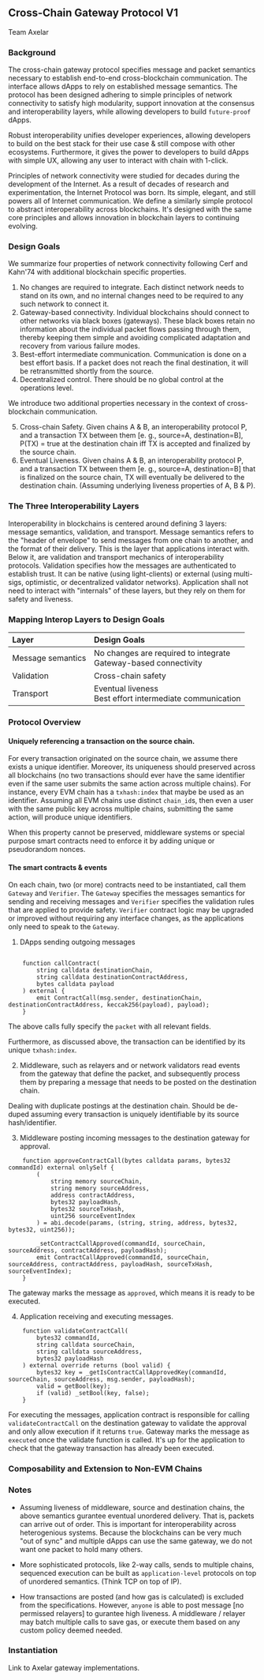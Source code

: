 ## Cross-Chain Gateway Protocol V1

Team Axelar

### Background

The cross-chain gateway protocol specifies message and packet semantics necessary to establish end-to-end cross-blockchain communication. The interface allows dApps to rely on established message semantics. The protocol has been designed adhering to simple principles of network connectivity to satisfy high modularity, support innovation at the consensus and interoperability layers, while allowing developers to build `future-proof` dApps.

Robust interoperability unifies developer experiences, allowing developers to build on the best stack for their use case & still compose with other ecosystems. Furthermore, it gives the power to developers to build dApps with simple UX, allowing any user to interact with chain with 1-click.

Principles of network connectivity were studied for decades during the development of the Internet. As a result of decades of research and experimentation, the Internet Protocol was born. Its simple, elegant, and still powers all of Internet communication. We define a similarly simple protocol to abstract interoperability across blockchains. It's designed with the same core principles and allows innovation in blockchain layers to continuing evolving.

### Design Goals

We summarize four properties of network connectivity following Cerf and Kahn'74 with additional blockchain specific properties.

1.  No changes are required to integrate. Each distinct network needs to stand on its own, and no internal changes need to be required to any such network to connect it.
2. Gateway-based connectivity. Individual blockchains should connect to other networks via black boxes (gateways). These black boxes retain no information about the individual packet flows passing through them, thereby keeping them simple and avoiding complicated adaptation and recovery from various failure modes.
3. Best-effort intermediate communication. Communication is done on a best effort basis. If a packet does not reach the final destination, it will be retransmitted shortly from the source.
4. Decentralized control. There should be no global control at the operations level.

We introduce two additional properties necessary in the context of cross-blockchain communication.

5. Cross-chain Safety. Given chains A & B, an interoperability protocol P, and a transaction TX between them [e. g., source=A, destination=B], P(TX) = true at the destination chain iff TX is accepted and finalized by the source chain.
6. Eventual Liveness. Given chains A & B, an interoperability protocol P, and a transaction TX between them [e. g., source=A, destination=B] that is finalized on the source chain, TX will eventually be delivered to the destination chain. (Assuming underlying liveness properties of A, B & P).


### The Three Interoperability Layers

Interoperability in blockchains is centered around defining 3 layers: message semantics, validation, and transport.
Message semantics refers to the "header of envelope" to send messages from one chain to another, and the format of their delivery. This is the layer that applications interact with. Below it, are validation and transport mechanics of interoperability protocols. Validation specifies how the messages are authenticated to establish trust. It can be native (using light-clients) or external (using multi-sigs, optimistic, or decentralized validator networks). Application shall not need to interact with "internals" of these layers, but they rely on them for safety and liveness.

### Mapping Interop Layers to Design Goals

| Layer        | Design Goals   |
| :------------- |:-------------|
| Message semantics      | No changes are required to integrate <br /> Gateway-based connectivity |
| Validation      | Cross-chain safety      |
| Transport | Eventual liveness <br /> Best effort intermediate communication |

### Protocol Overview

#### Uniquely referencing a transaction on the source chain.

For every transaction originated on the source chain, we assume there exists a unique identifier. Moreover, its uniqueness should preserved across all blockchains (no two transactions should ever have the same identifier even if the same user submits the same action across multiple chains). For instance, every EVM chain has a `txhash:index` that maybe be used as an identifier. Assuming all EVM chains use distinct `chain_id`s, then even a user with the same public key across multiple chains, submitting the same action, will produce unique identifiers.

When this property cannot be preserved, middleware systems or special purpose smart contracts need to enforce it by adding unique or pseudorandom nonces.

#### The smart contracts & events

On each chain, two (or more) contracts need to be instantiated, call them `Gateway` and `Verifier`. The `Gateway` specifies the messages semantics for sending and receiving messages and `Verifier` specifies the validation rules that are applied to provide safety. `Verifier` contract logic may be upgraded or improved without requiring any interface changes, as the applications only need to speak to the `Gateway`.

1. DApps sending outgoing messages
```

    function callContract(
        string calldata destinationChain,
        string calldata destinationContractAddress,
        bytes calldata payload
    ) external {
        emit ContractCall(msg.sender, destinationChain, destinationContractAddress, keccak256(payload), payload);
    }

```

The above calls fully specify the `packet` with all relevant fields.

Furthermore, as discussed above, the transaction can be identified by its unique `txhash:index`.

2. Middleware, such as relayers and or network validators read events from the gateway that define the packet, and subsequently process them by preparing a message that needs to be posted on the destination chain.

Dealing with duplicate postings at the destination chain. Should be de-duped assuming every transaction is uniquely identifiable by its source hash/identifier.

3. Middleware posting incoming messages to the destination gateway for approval.
```
    function approveContractCall(bytes calldata params, bytes32 commandId) external onlySelf {
        (
            string memory sourceChain,
            string memory sourceAddress,
            address contractAddress,
            bytes32 payloadHash,
            bytes32 sourceTxHash,
            uint256 sourceEventIndex
        ) = abi.decode(params, (string, string, address, bytes32, bytes32, uint256));

        _setContractCallApproved(commandId, sourceChain, sourceAddress, contractAddress, payloadHash);
        emit ContractCallApproved(commandId, sourceChain, sourceAddress, contractAddress, payloadHash, sourceTxHash, sourceEventIndex);
    }
```
The gateway marks the message as `approved`, which means it is ready to be executed.

4. Application receiving and executing messages.
```
    function validateContractCall(
        bytes32 commandId,
        string calldata sourceChain,
        string calldata sourceAddress,
        bytes32 payloadHash
    ) external override returns (bool valid) {
        bytes32 key = _getIsContractCallApprovedKey(commandId, sourceChain, sourceAddress, msg.sender, payloadHash);
        valid = getBool(key);
        if (valid) _setBool(key, false);
    }
```
For executing the messages, application contract is responsible for calling `validateContractCall` on the destination gateway to validate the approval and only allow execution if it returns `true`. Gateway marks the message as `executed` once the validate function is called. It's up for the application to check that the gateway transaction has already been executed.

### Composability and Extension to Non-EVM Chains

### Notes

* Assuming liveness of middleware, source and destination chains, the above semantics gurantee eventual unordered delivery. That is, packets can arrive out of order. This is important for interoperability across heterogenious systems. Because the blockchains can be very much "out of sync" and multiple dApps can use the same gateway, we do not want one packet to hold many others.

* More sophisticated protocols, like 2-way calls, sends to multiple chains, sequenced execution can be built as `application-level` protocols on top of unordered semantics. (Think TCP on top of IP).

* How transactions are posted (and how gas is calculated) is excluded from the specifications. However, `anyone` is able to post message [no permissed relayers] to gurantee high liveness. A middleware / relayer may batch multiple calls to save gas, or execute them based on any custom policy deemed needed.

### Instantiation

Link to Axelar gateway implementations.

